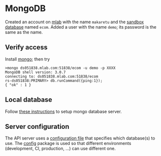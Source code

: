 # MongoDB

Created an account on [mlab](https://mlab.com/) with the name `makaretu` and the [sandbox database](https://mlab.com/databases/ecom) named `ecom`.  Added a user with the name `demo`; its password is the same as the name.

## Verify access

Install [mongo](https://www.mongodb.org/downloads?_ga=1.34695457.1689087146.1445643342#production); then try

    >mongo ds051838.mlab.com:51838/ecom -u demo -p XXXX
    MongoDB shell version: 3.0.7
    connecting to: ds051838.mlab.com:51838/ecom
    rs-ds051838:PRIMARY> db.runCommand({ping:1});
    { "ok" : 1 }

## Local database

Follow [these instructions](https://docs.mongodb.org/getting-started/shell/tutorial/install-mongodb-on-windows/) to setup mongo database server.

## Server configuration

The API server uses a [configuration file](https://github.com/richardschneider/ecom/tree/master/config) that specifies which database(s) to use.  The [config](https://www.npmjs.com/package/config) package is used  so that different environments (development, CI, production, ...) can use different one.
